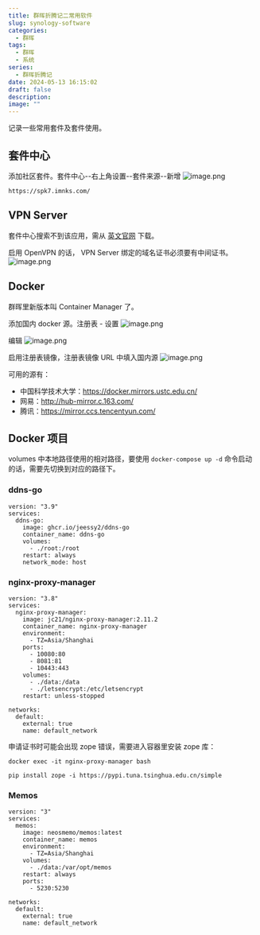 ```yaml
---
title: 群晖折腾记二常用软件
slug: synology-software
categories:
  - 群晖
tags:
  - 群晖
  - 系统
series:
  - 群晖折腾记
date: 2024-05-13 16:15:02
draft: false
description: 
image: ""
---
```


记录一些常用套件及套件使用。

<!--more-->

## 套件中心

添加社区套件。套件中心--右上角设置--套件来源--新增
![image.png](https://r.xulinfeng.com/linden/2024/05/87a0b569a36c5b3e16ee25663289087a.png)

```
https://spk7.imnks.com/
```

## VPN Server

套件中心搜索不到该应用，需从 [英文官网](https://www.synology.com/en-us/support/download) 下载。

启用 OpenVPN 的话， VPN Server 绑定的域名证书必须要有中间证书。
![image.png](https://r.xulinfeng.com/linden/2024/05/0f49118074904cbf95f099a21cd3f9df.png)

## Docker

群晖里新版本叫 Container Manager 了。

添加国内 docker 源。注册表 - 设置
![image.png](https://r.xulinfeng.com/linden/2024/05/60a0d887ef42baa0fa85ce9c92a71dec.png)

编辑
![image.png](https://r.xulinfeng.com/linden/2024/05/d348a665dc8a6bfbd099a3e0c6d387bc.png)

启用注册表镜像，注册表镜像 URL 中填入国内源
![image.png](https://r.xulinfeng.com/linden/2024/05/0d72f8ee124395221f085dd7c59da8ab.png)

可用的源有：

- 中国科学技术大学：https://docker.mirrors.ustc.edu.cn/
- 网易：http://hub-mirror.c.163.com/
- 腾讯：https://mirror.ccs.tencentyun.com/

## Docker 项目

volumes 中本地路径使用的相对路径，要使用 `docker-compose up -d` 命令启动的话，需要先切换到对应的路径下。

### ddns-go

```
version: "3.9"
services:
  ddns-go:
    image: ghcr.io/jeessy2/ddns-go
    container_name: ddns-go
    volumes:
      - ./root:/root
    restart: always
    network_mode: host

```

### nginx-proxy-manager

```
version: "3.8"
services:
  nginx-proxy-manager:
    image: jc21/nginx-proxy-manager:2.11.2
    container_name: nginx-proxy-manager
    environment:
      - TZ=Asia/Shanghai
    ports:
      - 10080:80
      - 8081:81
      - 10443:443
    volumes:
      - ./data:/data
      - ./letsencrypt:/etc/letsencrypt
    restart: unless-stopped

networks:
  default:
    external: true
    name: default_network

```

申请证书时可能会出现 zope 错误，需要进入容器里安装 zope 库：

```
docker exec -it nginx-proxy-manager bash

pip install zope -i https://pypi.tuna.tsinghua.edu.cn/simple

```

### Memos

```
version: "3"
services:
  memos:
    image: neosmemo/memos:latest
    container_name: memos
    environment:
      - TZ=Asia/Shanghai
    volumes:
      - ./data:/var/opt/memos
    restart: always
    ports:
      - 5230:5230

networks:
  default:
    external: true
    name: default_network

```
